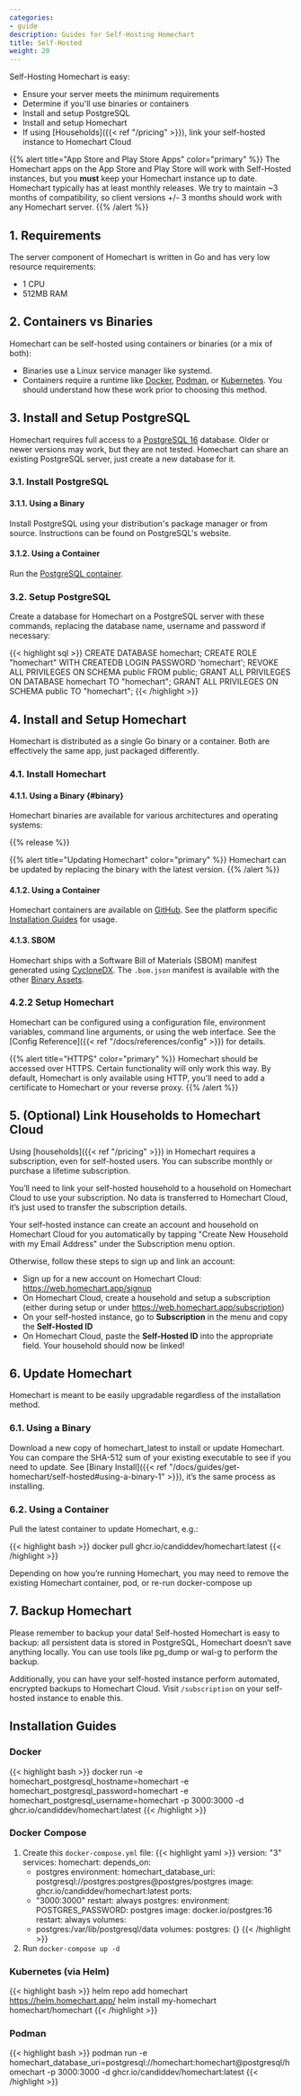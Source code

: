 ```yaml
---
categories:
- guide
description: Guides for Self-Hosting Homechart
title: Self-Hosted
weight: 20
---
```


Self-Hosting Homechart is easy:

- Ensure your server meets the minimum requirements
- Determine if you'll use binaries or containers
- Install and setup PostgreSQL
- Install and setup Homechart
- If using [Households]({{< ref "/pricing" >}}), link your self-hosted instance to Homechart Cloud

{{% alert title="App Store and Play Store Apps" color="primary" %}}
The Homechart apps on the App Store and Play Store will work with Self-Hosted instances, but you **must** keep your Homechart instance up to date.  Homechart typically has at least monthly releases.  We try to maintain ~3 months of compatibility, so client versions +/- 3 months should work with any Homechart server.
{{% /alert %}}

## 1. Requirements

The server component of Homechart is written in Go and has very low resource requirements:

- 1 CPU
- 512MB RAM

## 2. Containers vs Binaries

Homechart can be self-hosted using containers or binaries (or a mix of both):

- Binaries use a Linux service manager like systemd.
- Containers require a runtime like [Docker](https://docs.docker.com/get-docker/), [Podman](https://podman.io/), or [Kubernetes](https://kubernetes.io/).  You should understand how these work prior to choosing this method.

## 3. Install and Setup PostgreSQL

Homechart requires full access to a [PostgreSQL 16](https://www.postgresql.org/download/) database. Older or newer versions may work, but they are not tested.  Homechart can share an existing PostgreSQL server, just create a new database for it.

### 3.1. Install PostgreSQL

#### 3.1.1. Using a Binary

Install PostgreSQL using your distribution's package manager or from source.  Instructions can be found on PostgreSQL's website.

#### 3.1.2. Using a Container

Run the [PostgreSQL container](https://hub.docker.com/_/postgres).

### 3.2. Setup PostgreSQL

Create a database for Homechart on a PostgreSQL server with these commands, replacing the database name, username and password if necessary:

{{< highlight sql >}}
CREATE DATABASE homechart;
CREATE ROLE "homechart" WITH CREATEDB LOGIN PASSWORD 'homechart';
REVOKE ALL PRIVILEGES ON SCHEMA public FROM public;
GRANT ALL PRIVILEGES ON DATABASE homechart TO "homechart";
GRANT ALL PRIVILEGES ON SCHEMA public TO "homechart";
{{< /highlight >}}

## 4. Install and Setup Homechart

Homechart is distributed as a single Go binary or a container.  Both are effectively the same app, just packaged differently.

### 4.1. Install Homechart

#### 4.1.1. Using a Binary {#binary}

Homechart binaries are available for various architectures and operating systems:

{{% release %}}

{{% alert title="Updating Homechart" color="primary" %}}
Homechart can be updated by replacing the binary with the latest version.
{{% /alert %}}

#### 4.1.2. Using a Container

Homechart containers are available on [GitHub](https://github.com/candiddev/homechart/pkgs/container/homechart).  See the platform specific [Installation Guides](#installation-guides) for usage.

#### 4.1.3. SBOM

Homechart ships with a Software Bill of Materials (SBOM) manifest generated using [CycloneDX](https://cyclonedx.org/).  The `.bom.json` manifest is available with the other [Binary Assets](#binary).

### 4.2.2 Setup Homechart

Homechart can be configured using a configuration file, environment variables, command line arguments, or using the web interface.  See the [Config Reference]({{< ref "/docs/references/config" >}}) for details.

{{% alert title="HTTPS" color="primary" %}}
Homechart should be accessed over HTTPS.  Certain functionality will only work this way.  By default, Homechart is only available using HTTP, you'll need to add a certificate to Homechart or your reverse proxy.
{{% /alert %}}

## 5. (Optional) Link Households to Homechart Cloud

Using [households]({{< ref "/pricing" >}}) in Homechart requires a subscription, even for self-hosted users. You can subscribe monthly or purchase a lifetime subscription.

You’ll need to link your self-hosted household to a household on Homechart Cloud to use your subscription. No data is transferred to Homechart Cloud, it’s just used to transfer the subscription details.

Your self-hosted instance can create an account and household on Homechart Cloud for you automatically by tapping "Create New Household with my Email Address" under the Subscription menu option.

Otherwise, follow these steps to sign up and link an account:

- Sign up for a new account on Homechart Cloud: https://web.homechart.app/signup
- On Homechart Cloud, create a household and setup a subscription (either during setup or under https://web.homechart.app/subscription)
- On your self-hosted instance, go to **Subscription** in the menu and copy the **Self-Hosted ID**
- On Homechart Cloud, paste the **Self-Hosted ID** into the appropriate field. Your household should now be linked!

## 6. Update Homechart

Homechart is meant to be easily upgradable regardless of the installation method.

### 6.1. Using a Binary

Download a new copy of homechart_latest to install or update Homechart. You can compare the SHA-512 sum of your existing executable to see if you need to update. See [Binary Install]({{< ref "/docs/guides/get-homechart/self-hosted#using-a-binary-1" >}}), it’s the same process as installing.

### 6.2. Using a Container

Pull the latest container to update Homechart, e.g.:

{{< highlight bash >}}
docker pull ghcr.io/candiddev/homechart:latest
{{< /highlight >}}

Depending on how you’re running Homechart, you may need to remove the existing Homechart container, pod, or re-run docker-compose up

## 7. Backup Homechart

Please remember to backup your data! Self-hosted Homechart is easy to backup: all persistent data is stored in PostgreSQL, Homechart doesn’t save anything locally. You can use tools like pg_dump or wal-g to perform the backup.

Additionally, you can have your self-hosted instance perform automated, encrypted backups to Homechart Cloud. Visit `/subscription` on your self-hosted instance to enable this.

## Installation Guides

### Docker

{{< highlight bash >}}
docker run -e homechart_postgresql_hostname=homechart -e homechart_postgresql_password=homechart -e homechart_postgresql_username=homechart -p 3000:3000 -d ghcr.io/candiddev/homechart:latest
{{< /highlight >}}

### Docker Compose

1. Create this `docker-compose.yml` file:
{{< highlight yaml >}}
version: "3"
services:
  homechart:
    depends_on:
      - postgres
    environment:
      homechart_database_uri: postgresql://postgres:postgres@postgres/postgres
    image: ghcr.io/candiddev/homechart:latest
    ports:
      - "3000:3000"
    restart: always
  postgres:
    environment:
      POSTGRES_PASSWORD: postgres
    image: docker.io/postgres:16
    restart: always
    volumes:
      - postgres:/var/lib/postgresql/data
volumes:
  postgres: {}
{{< /highlight >}}
2. Run `docker-compose up -d`

### Kubernetes (via Helm)

{{< highlight bash >}}
helm repo add homechart https://helm.homechart.app/
helm install my-homechart homechart/homechart
{{< /highlight >}}

### Podman

{{< highlight bash >}}
podman run -e homechart_database_uri=postgresql://homechart:homechart@postgresql/homechart -p 3000:3000 -d ghcr.io/candiddev/homechart:latest
{{< /highlight >}}
